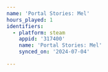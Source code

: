 ```yaml
---
name: 'Portal Stories: Mel'
hours_played: 1
identifiers:
  - platform: steam
    appid: '317400'
    name: 'Portal Stories: Mel'
    synced_on: '2024-07-04'

---
```

